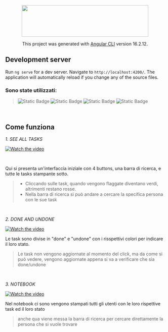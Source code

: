 
<div  align="center" >
 <img src="https://gabrieleromanato.com/content/uploads/2023/12/angular-logo-1.png" width="400" height="100" /> 

  This project was generated with [Angular CLI](https://github.com/angular/angular-cli) version 16.2.12. 
</div>


<h2 > Development server </h2>

Run `ng serve` for a dev server. Navigate to `http://localhost:4200/`. The application will automatically reload if you change any of the source files.


<h3> Sono state utilizzati: </h3>

> ![Static Badge](https://img.shields.io/badge/HTML-%23E34F26?style=for-the-badge&logo=html5&labelColor=black)  ![Static Badge](https://img.shields.io/badge/SCSS-%23CC6699?style=for-the-badge&logo=SASS&labelColor=black)
   ![Static Badge](https://img.shields.io/badge/Bootstrap-%237952B3?style=for-the-badge&logo=Bootstrap&labelColor=black)   ![Static Badge](https://img.shields.io/badge/TypeScript-%233178C6?style=for-the-badge&logo=typescript&labelColor=black)

<br> 

<h2 > Come funziona </h2>

 _1. SEE ALL TASKS_

[![Watch the video]()](https://github.com/Elekekic/EPICODE-REPO/assets/157897660/adbaffe8-e64e-4119-b0a4-b77d4781c06e)


<br>

<div >
  
Qui si presenta un'interfaccia iniziale con 4 buttons, una barra di ricerca, e tutte le tasks stampante sotto.
> - Cliccando sulle task, quando vengono flaggate diventano verdi, altrimenti restano rosse. 
> - Nella barra di ricerca si può andare a cercare la specifica persona con le sue task


</div>

<br>

 _2. DONE AND UNDONE_

 [![Watch the video]()](https://github.com/Elekekic/EPICODE-REPO/assets/157897660/25fcb80a-1955-403c-b676-eccf7a9bd28e)



Le task sono divise in "done" e "undone" con i risspettivi colori per indicare il loro stato.
> Le task non vengono aggiornate al momento del click, ma da come si può vedere, vengono aggiornate appena si va a verificare che sia done/undone


<br>

 _3. NOTEBOOK_

 [![Watch the video]()](https://github.com/Elekekic/EPICODE-REPO/assets/157897660/ae6d0f3e-a338-45e3-9588-f7868cf27a40)



Nel notebook ci sono vengono stampati tutti gli utenti con le loro rispettive task ed il loro stato
> anche qua viene messa la barra di ricerca per cercare direttamente la persona che si vuole trovare 

